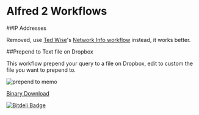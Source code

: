 # Alfred 2 Workflows

##IP Addresses

Removed, use [Ted Wise](http://tedwise.com/2013/03/04/alfred-2-workflows/)'s [Network Info workflow](http://tedwi.se/u/d8) instead, it works better.

##Prepend to Text file on Dropbox

This workflow prepend your query to a file on Dropbox, edit to custom the file you want to prepend to.

![prepend to memo](http://dl.dropbox.com/u/108495/Screenshots/lzlg.png)

[Binary Download](https://github.com/ayn/Alfred-2-Workflows/raw/master/Prepend%20to%20Memo.alfredworkflow)


[![Bitdeli Badge](https://d2weczhvl823v0.cloudfront.net/ayn/alfred-2-workflows/trend.png)](https://bitdeli.com/free "Bitdeli Badge")

